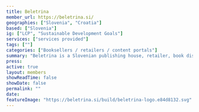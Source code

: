 ```yaml
---
title: Beletrina
member_url: https://beletrina.si/
geographies: ["Slovenia", "Croatia"]
based: ["Slovenia"]
ig: ["LCP", "Sustainable Development Goals"] 
services: ["services provided"] 
tags: [""]
categories: ["Booksellers / retailers / content portals"] 
summary: "Beletrina is a Slovenian publishing house, retailer, book distributor and technical service provider."
press:
active: true
layout: members
showReadTime: false
showDate: false
permalink: ""
date: 
featureImage: "https://beletrina.si/build/beletrina-logo.e84d8132.svg"
---
```

